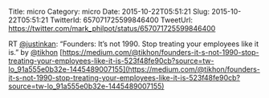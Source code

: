Title: micro
Category: micro
Date: 2015-10-22T05:51:21
Slug: 2015-10-22T05:51:21
TwitterId: 657071725599846400
TweetUrl: https://twitter.com/mark_philpot/status/657071725599846400

RT [@justinkan](https://twitter.com/justinkan): “Founders: It’s not 1990. Stop treating your employees like it is.” by [@tikhon](https://twitter.com/tikhon) [https://medium.com/@tikhon/founders-it-s-not-1990-stop-treating-your-employees-like-it-is-523f48fe90cb?source=tw-lo_91a555e0b32e-1445489007155](https://medium.com/@tikhon/founders-it-s-not-1990-stop-treating-your-employees-like-it-is-523f48fe90cb?source=tw-lo_91a555e0b32e-1445489007155)